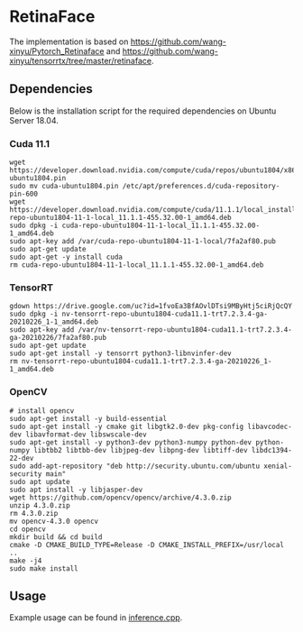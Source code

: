 # RetinaFace

The implementation is based on https://github.com/wang-xinyu/Pytorch_Retinaface and https://github.com/wang-xinyu/tensorrtx/tree/master/retinaface.

## Dependencies

Below is the installation script for the required dependencies on Ubuntu Server 18.04.

### Cuda 11.1
```
wget https://developer.download.nvidia.com/compute/cuda/repos/ubuntu1804/x86_64/cuda-ubuntu1804.pin
sudo mv cuda-ubuntu1804.pin /etc/apt/preferences.d/cuda-repository-pin-600
wget https://developer.download.nvidia.com/compute/cuda/11.1.1/local_installers/cuda-repo-ubuntu1804-11-1-local_11.1.1-455.32.00-1_amd64.deb
sudo dpkg -i cuda-repo-ubuntu1804-11-1-local_11.1.1-455.32.00-1_amd64.deb
sudo apt-key add /var/cuda-repo-ubuntu1804-11-1-local/7fa2af80.pub
sudo apt-get update
sudo apt-get -y install cuda
rm cuda-repo-ubuntu1804-11-1-local_11.1.1-455.32.00-1_amd64.deb
```

### TensorRT
```
gdown https://drive.google.com/uc?id=1fvoEa3BfAOvlDTsi9MByHtj5ciRjQcQY
sudo dpkg -i nv-tensorrt-repo-ubuntu1804-cuda11.1-trt7.2.3.4-ga-20210226_1-1_amd64.deb
sudo apt-key add /var/nv-tensorrt-repo-ubuntu1804-cuda11.1-trt7.2.3.4-ga-20210226/7fa2af80.pub
sudo apt-get update
sudo apt-get install -y tensorrt python3-libnvinfer-dev
rm nv-tensorrt-repo-ubuntu1804-cuda11.1-trt7.2.3.4-ga-20210226_1-1_amd64.deb
```

### OpenCV

```
# install opencv
sudo apt-get install -y build-essential
sudo apt-get install -y cmake git libgtk2.0-dev pkg-config libavcodec-dev libavformat-dev libswscale-dev
sudo apt-get install -y python3-dev python3-numpy python-dev python-numpy libtbb2 libtbb-dev libjpeg-dev libpng-dev libtiff-dev libdc1394-22-dev
sudo add-apt-repository "deb http://security.ubuntu.com/ubuntu xenial-security main"
sudo apt update
sudo apt install -y libjasper-dev
wget https://github.com/opencv/opencv/archive/4.3.0.zip
unzip 4.3.0.zip
rm 4.3.0.zip
mv opencv-4.3.0 opencv
cd opencv
mkdir build && cd build
cmake -D CMAKE_BUILD_TYPE=Release -D CMAKE_INSTALL_PREFIX=/usr/local ..
make -j4
sudo make install
```

## Usage
Example usage can be found in [inference.cpp](https://github.com/rriyaldhi/retinaface/blob/main/inference.cpp).
